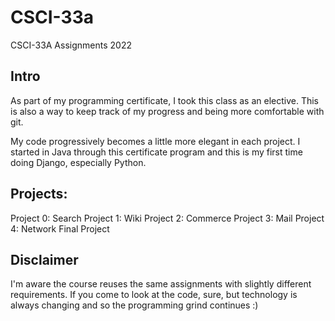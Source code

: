 # CSCI-33a
CSCI-33A Assignments 2022

## Intro
As part of my programming certificate, I took this class as an elective. This is also a way to keep track of my progress and being more comfortable with git. 

My code progressively becomes a little more elegant in each project. I started in Java through this certificate program and this is my first time doing Django, especially Python. 


## Projects:

Project 0: Search
Project 1: Wiki
Project 2: Commerce
Project 3: Mail
Project 4: Network
Final Project

## Disclaimer
I'm aware the course reuses the same assignments with slightly different requirements. If you come to look at  the code, sure, but technology is always changing and so the programming grind continues :)